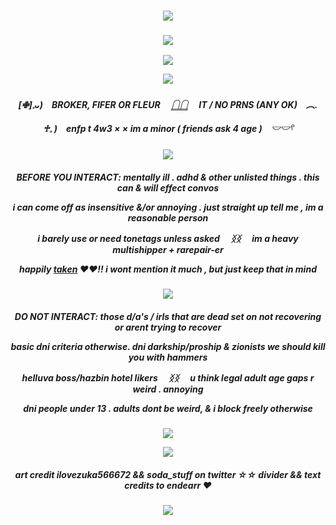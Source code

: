 

    
<h3 align="center">
<img src="https://i.postimg.cc/D0pnZDgH/brokertop.png"/>
    </h3>
    <h3 align="center">
<img src="https://komarev.com/ghpvc/?username=justicedealer&label=profile+views&color=3594A6"/>
    </h3>
  <p align="center">
<img src="https://i.postimg.cc/hvZQB27P/lv-0-20240721192711-ezgif-com-effects.gif"/>
    </p>
   
<p align="center">
<img src="https://i.postimg.cc/j5KzqTzS/Untitled913-20240721193506-3.png"/>
</p>
  

    
<h5 align="center">
[✙]𓈒ᴗ)　BROKER, FIFER OR FLEUR 　𓉸𓉸 　IT / NO PRNS (ANY OK)　︵.

♰𓈒 )　enfp t 4w3 × × im a minor ( friends ask 4 age )　𓎟𓎟𓍢
</h5>

<p align="center">
<img src="https://i.postimg.cc/MTMpBzcx/fancybrokermiddle.png"/>
 </p>
 <h5 align="center">
BEFORE YOU INTERACT: mentally ill . adhd & other unlisted things . this can & will effect convos

i can come off as insensitive &/or annoying . just straight up tell me , im a reasonable person

i barely use or need tonetags unless asked 　ᛝᛝ 　im a heavy multishipper + rarepair-er

happily [taken](https://github.com/endearr) ♥︎♥︎!! i wont mention it much , but just keep that in mind
</h5>

<p align="center">
<img src="https://i.postimg.cc/jdZYRG5h/brokermiddlebubbly.png"/>
</p>

<h5 align="center">
DO NOT INTERACT: those d/a's / irls that are dead set on not recovering or arent trying to recover

 basic dni criteria otherwise. dni darkship/proship & zionists we should kill you with hammers

helluva boss/hazbin hotel likers 　ᛝᛝ 　u think legal adult age gaps r weird . annoying

 dni people under 13 . adults dont be weird, & i block freely otherwise

</h5>

<p align="center">
<img src="https://i.postimg.cc/y8gcVCjq/tealdivider.jpg"/>
</p>
<p align="center">
<img src="https://i.postimg.cc/sXsq7cHc/Background-Eraser-20240721-194853708-ezgif-com-resize.png"/>
</p>

<h5 align="center">
 art credit ilovezuka566672 && soda_stuff on twitter  ☆☆  divider && text credits to endearr ♥︎
</h5>

<h3 align="center">
<img src="https://i.postimg.cc/59DfhcXQ/brokerbottom.png"/>
</h3>
